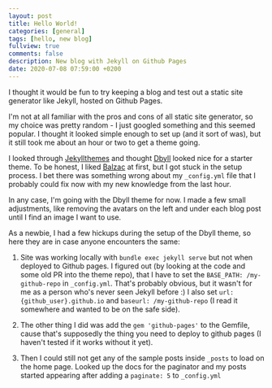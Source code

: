 ```yaml
---
layout: post
title: Hello World!
categories: [general]
tags: [hello, new blog]
fullview: true
comments: false
description: New blog with Jekyll on Github Pages
date: 2020-07-08 07:59:00 +0200
---
```


I thought it would be fun to try keeping a blog and test out a static site generator like Jekyll, hosted on Github Pages.

I'm not at all familiar with the pros and cons of all static site generator, so my choice was pretty random - I just googled something and this seemed popular. 
I thought it looked simple enough to set up (and it sort of was), but it still took me about an hour or two to get a theme going.

I looked through [Jekyllthemes](https://jekyllthemes.io/) and thought [Dbyll](https://jekyllthemes.io/theme/dbyll) looked nice for a starter theme.
To be honest, I liked [Balzac](https://jekyllthemes.io/theme/balzac-for-jekyll) at first, but I got stuck in the setup process. I bet there was something wrong
about my `_config.yml` file that I probably could fix now with my new knowledge from the last hour. 

In any case, I'm going with the Dbyll theme for now. I made a few small adjustments, like removing the avatars on the left and under each blog post until I find an image I want to use.

As a newbie, I had a few hickups during the setup of the Dbyll theme, so here they are in case anyone encounters the same:

1. Site was working locally with `bundle exec jekyll serve` but not when deployed to Github pages. 
I figured out (by looking at the code and some old PR into the theme repo), that I have to set the `BASE_PATH: /my-github-repo` in `_config.yml`. That's probably obvious, but it wasn't for me as a person who's never seen Jekyll before :)
I also set `url: {github_user}.github.io` and `baseurl: /my-github-repo` (I read it somewhere and wanted to be on the safe side). 

2. The other thing I did was add the `gem 'github-pages'` to the Gemfile, cause that's supposedly the thing you need to deploy to github pages (I haven't tested if it works without it yet).

3. Then I could still not get any of the sample posts inside `_posts` to load on the home page. Looked up the docs for the paginator and my posts started appearing after adding a `paginate: 5` to `_config.yml`